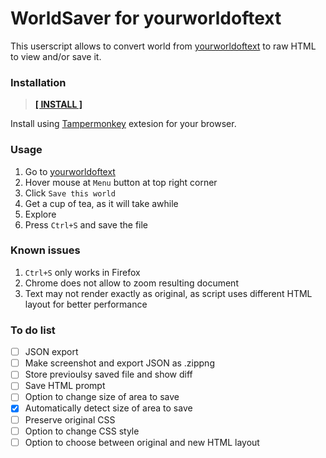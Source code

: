 # WorldSaver for yourworldoftext
This userscript allows to convert world from [yourworldoftext](http://www.yourworldoftext.com/) to raw HTML to view and/or save it.

### Installation
> **[\[ INSTALL \]](https://github.com/qmhQTqiGh8AGfqYkNyP7/WorldSaver/raw/master/yourworldoftext.user.js)**

Install using [Tampermonkey](http://tampermonkey.net/) extesion for your browser.

### Usage
1. Go to [yourworldoftext](http://www.yourworldoftext.com/)
2. Hover mouse at `Menu` button at top right corner
3. Click `Save this world`
4. Get a cup of tea, as it will take awhile
5. Explore
6. Press `Ctrl+S` and save the file

### Known issues
1. `Ctrl+S` only works in Firefox
2. Chrome does not allow to zoom resulting document
3. Text may not render exactly as original, as script uses different HTML layout for better performance

### To do list
- [ ] JSON export
- [ ] Make screenshot and export JSON as .zippng
- [ ] Store previoulsy saved file and show diff
- [ ] Save HTML prompt
- [ ] Option to change size of area to save
- [x] Automatically detect size of area to save
- [ ] Preserve original CSS
- [ ] Option to change CSS style
- [ ] Option to choose between original and new HTML layout
